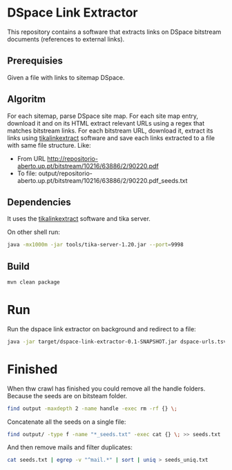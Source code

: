 # DSpace Link Extractor
This repository contains a software that extracts links on DSpace bitstream documents (references to external links).

## Prerequisies
Given a file with links to sitemap DSpace.

## Algoritm
For each sitemap, parse DSpace site map.
For each site map entry, download it and on its HTML extract relevant URLs using a regex that matches bitstream links.
For each bitstream URL, download it, extract its links using [tikalinkextract](https://github.com/httpreserve/tikalinkextract "tikalinkextract") software and save each links extracted to a file with same file structure.
Like:
 - From URL http://repositorio-aberto.up.pt/bitstream/10216/63886/2/90220.pdf
 - To file: output/repositorio-aberto.up.pt/bitstream/10216/63886/2/90220.pdf_seeds.txt

## Dependencies
It uses the [tikalinkextract](https://github.com/httpreserve/tikalinkextract "tikalinkextract") software and tika server.

On other shell run:

```bash
java -mx1000m -jar tools/tika-server-1.20.jar --port=9998
```

## Build

```bash
mvn clean package
```

# Run

Run the dspace link extractor on background and redirect to a file:

```bash
java -jar target/dspace-link-extractor-0.1-SNAPSHOT.jar dspace-urls.tsv output %> dspace.log &
```

# Finished

When thw crawl has finished you could remove all the handle folders. Because the seeds are on bitsteam folder.

```bash
find output -maxdepth 2 -name handle -exec rm -rf {} \;
```

Concatenate all the seeds on a single file:

```bash
find output/ -type f -name "*_seeds.txt" -exec cat {} \; >> seeds.txt
```

And then remove mails and filter duplicates:
```bash
cat seeds.txt | egrep -v "^mail.*" | sort | uniq > seeds_uniq.txt
```

